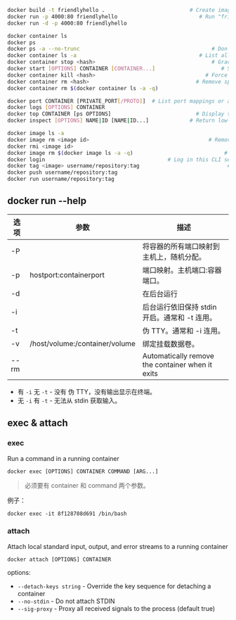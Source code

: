 ```sh
docker build -t friendlyhello .                           # Create image using this directory's Dockerfile
docker run -p 4000:80 friendlyhello                          # Run "friendlyhello" mapping port 4000 to 80
docker run -d -p 4000:80 friendlyhello                                  # Same thing, but in detached mode

docker container ls                                                          # List all running containers
docker ps                                                                    # List all running containers
docker ps -a --no-trunc                                          # Don't truncate output（查看完整的 COMMAND）
docker container ls -a                                       # List all containers, even those not running
docker container stop <hash>                                     # Gracefully stop the specified container
docker start [OPTIONS] CONTAINER [CONTAINER...]                     # Start one or more stopped containers
docker container kill <hash>                                   # Force shutdown of the specified container
docker container rm <hash>                                  # Remove specified container from this machine
docker container rm $(docker container ls -a -q)                                   # Remove all containers

docker port CONTAINER [PRIVATE_PORT[/PROTO]]  # List port mappings or a specific mapping for the container
docker logs [OPTIONS] CONTAINER                                            # Fetch the logs of a container
docker top CONTAINER [ps OPTIONS]                           # Display the running processes of a container
docker inspect [OPTIONS] NAME|ID [NAME|ID...]             # Return low-level information on Docker objects

docker image ls -a                                                       # List all images on this machine
docker image rm <image id>                                      # Remove specified image from this machine
docker rmi <image id>
docker image rm $(docker image ls -a -q)                             # Remove all images from this machine
docker login                                       # Log in this CLI session using your Docker credentials
docker tag <image> username/repository:tag                            # Tag <image> for upload to registry
docker push username/repository:tag                                      # Upload tagged image to registry
docker run username/repository:tag                                             # Run image from a registry
```

## docker run --help

| 选项 | 参数 | 描述 |
| --- | --- | --- |
| -P | | 将容器的所有端口映射到主机上，随机分配。 |
| -p | hostport:containerport | 端口映射。主机端口:容器端口。 |
| -d | | 在后台运行 |
| -i | | 后台运行依旧保持 stdin 开启。通常和 -t 连用。 |
| -t | | 伪 TTY。通常和 -i 连用。|
| -v | /host/volume:/container/volume | 绑定挂载数据卷。 |
| --rm | | Automatically remove the container when it exits |

- 有 `-i` 无 `-t` - 没有 伪 TTY，没有输出显示在终端。
- 无 `-i` 有 `-t` - 无法从 stdin 获取输入。

## exec & attach
### exec
Run a command in a running container  
```
docker exec [OPTIONS] CONTAINER COMMAND [ARG...]
```
>必须要有 container 和 command 两个参数。

例子：  
```
docker exec -it 8f128708d691 /bin/bash
```

### attach
Attach local standard input, output, and error streams to a running container  
```
docker attach [OPTIONS] CONTAINER
```
options:  
- `--detach-keys string` - Override the key sequence for detaching a container
- `--no-stdin` - Do not attach STDIN
- `--sig-proxy` - Proxy all received signals to the process (default true)
